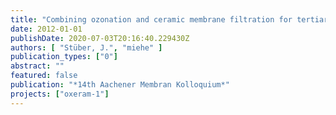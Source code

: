 ```yaml
---
title: "Combining ozonation and ceramic membrane filtration for tertiary treatment."
date: 2012-01-01
publishDate: 2020-07-03T20:16:40.229430Z
authors: [ "Stüber, J.", "miehe" ]
publication_types: ["0"]
abstract: ""
featured: false
publication: "*14th Aachener Membran Kolloquium*"
projects: ["oxeram-1"]
---
```


